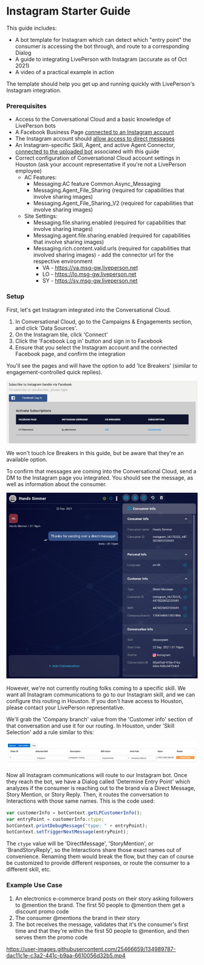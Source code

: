 # Instagram Starter Guide
This guide includes:
- A bot template for Instagram which can detect which "entry point" the consumer is accessing the bot through, and route to a corresponding Dialog
- A guide to integrating LivePerson with Instagram (accurate as of Oct 2021)
- A video of a practical example in action

The template should help you get up and running quickly with LivePerson's Instagram integration.

### Prerequisites

- Access to the Conversational Cloud and a basic knowledge of LivePerson bots
- A Facebook Business Page [connected to an Instagram account](https://www.facebook.com/help/1148909221857370)
- The Instagram account should [allow access to direct messages](https://www.facebook.com/help/instagram/791161338412168)
- An Instagram-specific Skill, Agent, and active Agent Connector, [connected to the uploaded bot](https://developers.liveperson.com/tutorials-guides-getting-started-with-bot-building-deploy-the-bot.html) associated with this guide
- Correct configuration of Conversational Cloud account settings in Houston (ask your account representative if you're not a LivePerson employee)
    - AC Features:
        - Messaging:AC feature Common.Async_Messaging
        - Messaging.Agent_File_Sharing (required for capabilities that involve sharing images)
        - Messaging.Agent_File_Sharing_V2 (required for capabilities that involve sharing images)
    - Site Settings:
        - Messaging.file.sharing.enabled (required for capabilities that involve sharing images)
        - Messaging.agent.file.sharing.enabled (required for capabilities that involve sharing images)
        - Messaging.rich.content.valid.urls (required for capabilities that involved sharing images) - add the connector url for the respective environment
            - VA - https://va.msg-gw.liveperson.net
            - LO - https://lo.msg-gw.liveperson.net
            - SY - https://sy.msg-gw.liveperson.net


### Setup

First, let's get Instagram integrated into the Conversational Cloud.

1. In Conversational Cloud, go to the Campaigns & Engagements section, and click 'Data Sources'.
2. On the Instagram tile, click 'Connect'
3. Click the 'Facebook Log in' button and sign in to Facebook
4. Ensure that you select the Instagram account and the connected Facebook page, and confirm the integration

You'll see the pages and will have the option to add 'Ice Breakers' (similar to engagement-controlled quick replies). 

![integrated](./readme-images/integrated.png?raw=true)

We won't touch Ice Breakers in this guide, but be aware that they're an available option.

To confirm that messages are coming into the Conversational Cloud, send a DM to the Instagram page you integrated. You should see the message, as well as information about the consumer.

![consumer](./readme-images/consumer.png?raw=true)

However, we're not currently routing folks coming to a specific skill. We want all Instagram communications to go to our Instagram skill, and we can configure this routing in Houston. If you don't have access to Houston, please contact your LivePerson representative.

We'll grab the 'Company branch' value from the 'Customer info' section of that conversation and use it for our routing. In Houston, under 'Skill Selection' add a rule similar to this:

![routing](./readme-images/routing.png?raw=true)

Now all Instagram communications will route to our Instagram bot. Once they reach the bot, we have a Dialog called 'Determine Entry Point' which analyzes if the consumer is reaching out to the brand via a Direct Message, Story Mention, or Story Reply. Then, it routes the conversation to Interactions with those same names. This is the code used:

```js
var customerInfo = botContext.getLPCustomerInfo();
var entryPoint = customerInfo.ctype;
botContext.printDebugMessage("type: " + entryPoint);
botContext.setTriggerNextMessage(entryPoint);
```

The `ctype` value will be 'DirectMessage', 'StoryMention', or 'BrandStoryReply', so the Interactions share those exact names out of convenience. Renaming them would break the flow, but they can of course be customized to provide different responses, or route the consumer to a different skill, etc.

### Example Use Case

1. An electronics e-commerce brand posts on their story asking followers to @mention the brand. The first 50 people to @mention them get a discount promo code
2. The consumer @mentions the brand in their story
3. The bot receives the message, validates that it's the consumer's first time and that they're within the first 50 people to @mention, and then serves them the promo code

https://user-images.githubusercontent.com/25466659/134989787-dac11c1e-c3a2-441c-b9aa-6610056d32b5.mp4
